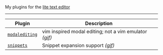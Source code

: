 My plugins for the [lite text editor](https://github.com/rxi/lite)

---

Plugin | Description
-------|-----------------------------------------
[`modalediting`](plugins/modalediting.lua?raw=1) | vim inspired modal editing; not a vim emulator *([gif](https://i.imgur.com/jmnHN3I.gif))*
[`snippets`](plugins/snippets.lua?raw=1) | Snippet expansion support *([gif](https://i.imgur.com/lGYqmIg.gif))*
